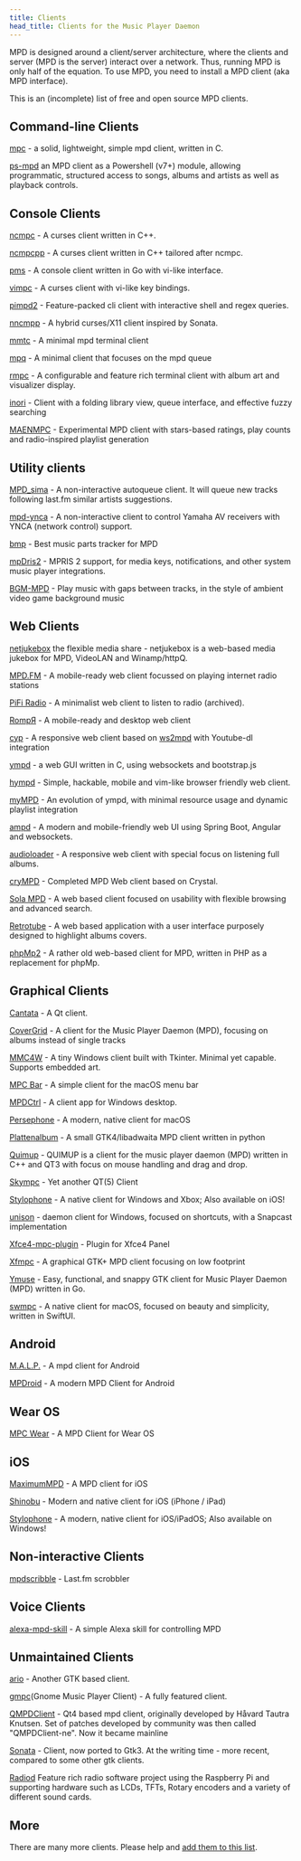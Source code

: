 ```yaml
---
title: Clients
head_title: Clients for the Music Player Daemon
---
```


MPD is designed around a client/server architecture, where the clients
and server (MPD is the server) interact over a network.  Thus, running
MPD is only half of the equation.  To use MPD, you need to install a
MPD client (aka MPD interface).

This is an (incomplete) list of free and open source MPD clients.

## Command-line Clients

[mpc](mpc/) - a solid, lightweight, simple mpd client,
written in C.

[ps-mpd](https://github.com/insomnimus/ps-mpd) an MPD client as a Powershell (v7+) module, allowing programmatic, structured access to songs, albums and artists as well as playback controls.

## Console Clients

[ncmpc](ncmpc/) - A curses client written in C++.

[ncmpcpp](http://rybczak.net/ncmpcpp/) - A curses client
written in C++ tailored after ncmpc.

[pms](https://github.com/ambientsound/pms) - A console client
written in Go with vi-like interface.

[vimpc](https://github.com/boysetsfrog/vimpc) - A curses client with vi-like key bindings.

[pimpd2](https://github.com/trapd00r/pimpd2) - Feature-packed cli client with interactive shell and regex queries.

[nncmpp](https://git.janouch.name/p/nncmpp) - A hybrid curses/X11 client inspired by Sonata.

[mmtc](https://github.com/figsoda/mmtc) - A minimal mpd terminal client

[mpq](https://github.com/codesoap/mpq) - A minimal client that focuses on the mpd queue

[rmpc](https://mierak.github.io/rmpc/) - A configurable and feature rich terminal client with album art and visualizer display.

[inori](https://github.com/eshrh/inori) - Client with a folding library view, queue interface, and effective fuzzy searching

[MAENMPC](https://masysma.net/32/maenmpc.xhtml) - Experimental MPD client with stars-based ratings, play counts and radio-inspired playlist generation

## Utility clients

[MPD_sima](https://kaliko.me/mpd-sima/) - A non-interactive autoqueue client. It will queue new tracks following last.fm similar artists suggestions.

[mpd-ynca](https://github.com/chewi/mpd-ynca) - A non-interactive client to control Yamaha AV receivers with YNCA (network control) support.

[bmp](https://github.com/matm/bmp) - Best music parts tracker for MPD

[mpDris2](https://github.com/eonpatapon/mpDris2) - MPRIS 2 support, for media keys, notifications, and other system music player integrations.

[BGM-MPD](https://git.sr.ht/~nytpu/bgm-mpd) - Play music with gaps between tracks, in the style of ambient video game background music

## Web Clients

[netjukebox](http://www.netjukebox.nl/) the flexible media share - netjukebox is a web-based media jukebox for MPD, VideoLAN and Winamp/httpQ.

[MPD.FM](https://github.com/florianheinemann/MPD.FM) - A mobile-ready web client focussed on playing internet radio stations

[PiFi Radio](https://rafaelc.org/pifi) - A minimalist web client to listen to radio (archived).

[RompЯ](https://fatg3erman.github.io/RompR/) - A mobile-ready and desktop web client

[cyp](https://github.com/ondras/cyp) - A responsive web client based on [ws2mpd](https://github.com/ondras/ws2mpd/) with Youtube-dl integration

[ympd](https://ympd.org/) - a web GUI written in C, using websockets and bootstrap.js

[hympd](https://github.com/cortsf/hympd) - Simple, hackable, mobile and vim-like browser friendly web client.

[myMPD](https://jcorporation.github.io/myMPD/) - An evolution of ympd, with minimal resource usage and dynamic playlist integration

[ampd](https://github.com/rain0r/ampd) - A modern and mobile-friendly web UI using Spring Boot, Angular and websockets.

[audioloader](https://github.com/krisek/audioloader) -  A responsive web client with special focus on listening full albums.

[cryMPD](https://github.com/mamantoha/cryMPD) -  Completed MPD Web client based on Crystal.

[Sola MPD](https://github.com/prokosna/sola_mpd) - A web based client focused on usability with flexible browsing and advanced search.

[Retrotube](https://gitlab.com/eric.yape/retrotube) - A web based application with a user interface purposely designed to highlight albums covers.

[phpMp2](https://github.com/whitelynx/phpMp2) - A rather old web-based client for MPD, written in PHP as a replacement for phpMp.

## Graphical Clients

[Cantata](https://github.com/nullobsi/cantata) - A Qt client.

[CoverGrid](https://www.suruatoel.xyz/codes/mcg) - A client for the Music Player Daemon (MPD), focusing on albums instead of single tracks

[MMC4W](https://github.com/drgerg/mmc4w) - A tiny Windows client built with Tkinter. Minimal yet capable. Supports embedded art.

[MPC Bar](https://github.com/spnw/mpc-bar) - A simple client for the macOS menu bar

[MPDCtrl](https://github.com/torum/MPDCtrl) - A client app for Windows desktop.

[Persephone](https://persephone.fm) - A modern, native client for macOS

[Plattenalbum](https://github.com/SoongNoonien/plattenalbum) - A small GTK4/libadwaita MPD client written in python

[Quimup](https://sourceforge.net/projects/quimup/) - QUIMUP is a client for the music player daemon (MPD) written in C++ and QT3 with focus on mouse handling and drag and drop.

[Skympc](https://github.com/soramimi/SkyMPC) - Yet another QT(5) Client

[Stylophone](https://github.com/Difegue/Stylophone) - A native client for Windows and Xbox; Also available on iOS!

[unison](https://github.com/ZetaKebab/unison) - daemon client for Windows, focused on shortcuts, with a Snapcast implementation

[Xfce4-mpc-plugin](https://goodies.xfce.org/projects/panel-plugins/xfce4-mpc-plugin) - Plugin for Xfce4 Panel

[Xfmpc](https://goodies.xfce.org/projects/applications/xfmpc) - A graphical GTK+ MPD client focusing on low footprint

[Ymuse](https://github.com/yktoo/ymuse) - Easy, functional, and snappy GTK client for Music Player Daemon (MPD) written in Go.

[swmpc](https://github.com/CamilleScholtz/swmpc) - A native client for macOS, focused on beauty and simplicity, written in SwiftUI.

## Android

[M.A.L.P.](https://gitlab.com/gateship-one/malp) - A mpd client for Android

[MPDroid](https://github.com/abarisain/dmix) - A modern MPD Client for Android

## Wear OS

[MPC Wear](https://github.com/20centaurifux/mpcw) - A MPD Client for Wear OS

## iOS

[MaximumMPD](https://github.com/rbackhouse/MaximumMPD) - A MPD client for iOS

[Shinobu](https://github.com/Nyx0uf/Shinobu) - Modern and native client for iOS (iPhone / iPad)

[Stylophone](https://github.com/Difegue/Stylophone) - A modern, native client for iOS/iPadOS; Also available on Windows!

## Non-interactive Clients

[mpdscribble](mpdscribble/) - Last.fm scrobbler

## Voice Clients

[alexa-mpd-skill](https://github.com/stengland/alexa-mpd-skill) - A simple Alexa skill for controlling MPD

## Unmaintained Clients

[ario](http://ario-player.sourceforge.net/) - Another GTK based client.

[gmpc](http://gmpclient.org/)(Gnome Music Player Client) - A fully
featured client.

[QMPDClient](https://gitlab.com/Voker57/qmpdclient) - Qt4 based mpd client, originally developed by Håvard Tautra Knutsen. Set of patches developed by community was then called "QMPDClient-ne". Now it became mainline

[Sonata](https://github.com/multani/sonata) - Client, now ported to Gtk3.
At the writing time - more recent, compared to some other gtk clients.

[Radiod](https://www.bobrathbone.com/raspberrypi/pi_internet_radio.html) Feature rich radio software project using the Raspberry Pi and supporting hardware such as LCDs, TFTs, Rotary encoders and a variety of different sound cards.  

## More

There are many more clients.  Please help and
[add them to this list](https://github.com/MusicPlayerDaemon/website/blob/master/content/clients/index.md).
